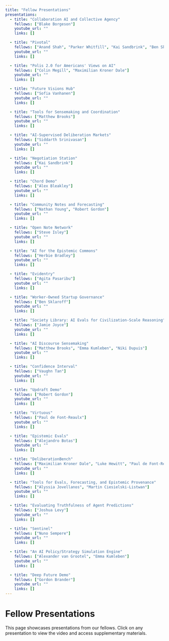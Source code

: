 ```yaml
---
title: "Fellow Presentations"
presentations:
  - title: "Collaboration AI and Collective Agency"
    fellows: ["Blake Borgeson"]
    youtube_url: ""
    links: []

  - title: "Pivotal"
    fellows: ["Anand Shah", "Parker Whitfill", "Kai Sandbrink", "Ben Sklaroff"]
    youtube_url: ""
    links: []

  - title: "Polis 2.0 for Americans' Views on AI"
    fellows: ["Colin Megill", "Maximilian Kroner Dale"]
    youtube_url: ""
    links: []

  - title: "Future Visions Hub"
    fellows: ["Sofia Vanhanen"]
    youtube_url: ""
    links: []

  - title: "Tools for Sensemaking and Coordination"
    fellows: ["Matthew Brooks"]
    youtube_url: ""
    links: []

  - title: "AI-Supervised Deliberation Markets"
    fellows: ["Siddarth Srinivasan"]
    youtube_url: ""
    links: []

  - title: "Negotiation Station"
    fellows: ["Kai Sandbrink"]
    youtube_url: ""
    links: []

  - title: "Chord Demo"
    fellows: ["Alex Bleakley"]
    youtube_url: ""
    links: []

  - title: "Community Notes and Forecasting"
    fellows: ["Nathan Young", "Robert Gordon"]
    youtube_url: ""
    links: []

  - title: "Open Note Network"
    fellows: ["Steve Isley"]
    youtube_url: ""
    links: []

  - title: "AI for the Epistemic Commons"
    fellows: ["Herbie Bradley"]
    youtube_url: ""
    links: []

  - title: "Evidentry"
    fellows: ["Agita Pasaribu"]
    youtube_url: ""
    links: []

  - title: "Worker-Owned Startup Governance"
    fellows: ["Ben Sklaroff"]
    youtube_url: ""
    links: []

  - title: "Society Library: AI Evals for Civilization-Scale Reasoning"
    fellows: ["Jamie Joyce"]
    youtube_url: ""
    links: []

  - title: "AI Discourse Sensemaking"
    fellows: ["Matthew Brooks", "Emma Kumleben", "Niki Dupuis"]
    youtube_url: ""
    links: []

  - title: "Confidence Interval"
    fellows: ["Vaughn Tan"]
    youtube_url: ""
    links: []

  - title: "Updraft Demo"
    fellows: ["Robert Gordon"]
    youtube_url: ""
    links: []

  - title: "Virtuous"
    fellows: ["Paul de Font-Reaulx"]
    youtube_url: ""
    links: []

  - title: "Epistemic Evals"
    fellows: ["Alejandro Botas"]
    youtube_url: ""
    links: []

  - title: "DeliberationBench"
    fellows: ["Maximilian Kroner Dale", "Luke Hewitt", "Paul de Font-Reaulx"]
    youtube_url: ""
    links: []

  - title: "Tools for Evals, Forecasting, and Epistemic Provenance"
    fellows: ["Alyssia Jovellanos", "Martin Ciesielski-Listwan"]
    youtube_url: ""
    links: []

  - title: "Evaluating Truthfulness of Agent Predictions"
    fellows: ["Joshua Levy"]
    youtube_url: ""
    links: []

  - title: "Sentinel"
    fellows: ["Nuno Sempere"]
    youtube_url: ""
    links: []

  - title: "An AI Policy/Strategy Simulation Engine"
    fellows: ["Alexander van Grootel", "Emma Kumleben"]
    youtube_url: ""
    links: []

  - title: "Deep Future Demo"
    fellows: ["Gordon Brander"]
    youtube_url: ""
    links: []
---
```


# Fellow Presentations

This page showcases presentations from our fellows. Click on any presentation to view the video and access supplementary materials.

